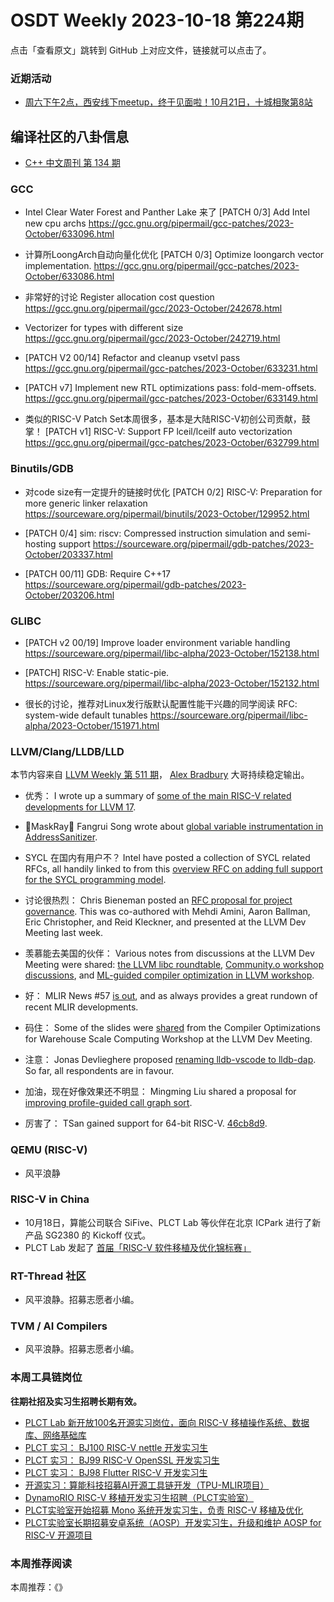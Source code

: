 # OSDT Weekly 2023-10-18 第224期

点击「查看原文」跳转到 GitHub 上对应文件，链接就可以点击了。

### 近期活动

- [周六下午2点，西安线下meetup，终于见面啦！10月21日，十城相聚第8站](https://mp.weixin.qq.com/s/i_4iduc5e87QvyZ8IUHiXg)

## 编译社区的八卦信息

- [C++ 中文周刊 第 134 期](https://mp.weixin.qq.com/s/wo2-RTP8r94dcYYHVabGmQ)

### GCC

- Intel Clear Water Forest and Panther Lake 来了
  [PATCH 0/3] Add Intel new cpu archs
  https://gcc.gnu.org/pipermail/gcc-patches/2023-October/633096.html

- 计算所LoongArch自动向量化优化
  [PATCH 0/3] Optimize loongarch vector implementation.
  https://gcc.gnu.org/pipermail/gcc-patches/2023-October/633086.html

- 非常好的讨论 Register allocation cost question
  https://gcc.gnu.org/pipermail/gcc/2023-October/242678.html

- Vectorizer for types with different size
  https://gcc.gnu.org/pipermail/gcc/2023-October/242719.html

- [PATCH V2 00/14] Refactor and cleanup vsetvl pass
  https://gcc.gnu.org/pipermail/gcc-patches/2023-October/633231.html

- [PATCH v7] Implement new RTL optimizations pass: fold-mem-offsets.
  https://gcc.gnu.org/pipermail/gcc-patches/2023-October/633149.html

- 类似的RISC-V Patch Set本周很多，基本是大陆RISC-V初创公司贡献，鼓掌！
  [PATCH v1] RISC-V: Support FP lceil/lceilf auto vectorization
  https://gcc.gnu.org/pipermail/gcc-patches/2023-October/632799.html

### Binutils/GDB

- 对code size有一定提升的链接时优化
  [PATCH 0/2] RISC-V: Preparation for more generic linker relaxation
  https://sourceware.org/pipermail/binutils/2023-October/129952.html

- [PATCH 0/4] sim: riscv: Compressed instruction simulation and semi-hosting support
  https://sourceware.org/pipermail/gdb-patches/2023-October/203337.html

- [PATCH 00/11] GDB: Require C++17
  https://sourceware.org/pipermail/gdb-patches/2023-October/203206.html

### GLIBC

- [PATCH v2 00/19] Improve loader environment variable handling
  https://sourceware.org/pipermail/libc-alpha/2023-October/152138.html

- [PATCH] RISC-V: Enable static-pie.
  https://sourceware.org/pipermail/libc-alpha/2023-October/152132.html

- 很长的讨论，推荐对Linux发行版默认配置性能干兴趣的同学阅读
  RFC: system-wide default tunables
  https://sourceware.org/pipermail/libc-alpha/2023-October/151971.html

### LLVM/Clang/LLDB/LLD

本节内容来自 [LLVM Weekly 第 511 期](http://llvmweekly.org/issue/511)，
[Alex Bradbury](https://www.linkedin.com/in/alex-bradbury/) 大哥持续稳定输出。

* 优秀： I wrote up a summary of [some of the main RISC-V related developments for LLVM 17](https://muxup.com/2023q4/whats-new-for-risc-v-in-llvm-17).

* 🎉MaskRay🎉 Fangrui Song wrote about [global variable instrumentation in AddressSanitizer](https://maskray.me/blog/2023-10-15-address-sanitizer-global-variable-instrumentation).

* SYCL 在国内有用户不？ Intel have posted a collection of SYCL related RFCs, all handily linked to from this [overview RFC on adding full support for the SYCL programming model](https://discourse.llvm.org/t/rfc-add-full-support-for-the-sycl-programming-model/74080).

* 讨论很热烈： Chris Bieneman posted an [RFC proposal for project governance](https://discourse.llvm.org/t/rfc-a-proposal-for-project-governance/74021).  This was co-authored with Mehdi Amini, Aaron Ballman, Eric Christopher, and Reid Kleckner, and presented at the LLVM Dev Meeting last week.

* 羡慕能去美国的伙伴： Various notes from discussions at the LLVM Dev Meeting were shared: [the LLVM libc roundtable](https://discourse.llvm.org/t/notes-from-the-llvm-libc-roundtable/74047), [Community.o workshop discussions](https://discourse.llvm.org/t/community-o-workshop-us-llvm-dev-meeting-2023/73994), and [ML-guided compiler optimization in LLVM workshop](https://discourse.llvm.org/t/llvm-dev23-ml-guided-compiler-optimization-in-llvm-workshop/73090/3).

* 好： MLIR News #57 [is out](https://discourse.llvm.org/t/mlir-news-57th-edition-11th-october-2023/73949), and as always provides a great rundown of recent MLIR developments.

* 码住： Some of the slides were [shared](https://discourse.llvm.org/t/practical-compiler-optimizations-for-wsc-workshop-us-llvm-dev-meeting-2023/73998) from the Compiler Optimizations for Warehouse Scale Computing Workshop at the LLVM Dev Meeting.

* 注意： Jonas Devlieghere proposed [renaming lldb-vscode to lldb-dap](https://discourse.llvm.org/t/rfc-rename-lldb-vscode-to-lldb-dap/74075).  So far, all respondents are in favour.

* 加油，现在好像效果还不明显： Mingming Liu shared a proposal for [improving profile-guided call graph sort](https://discourse.llvm.org/t/rfc-for-better-call-graph-sort-build-a-more-complete-call-graph-by-adding-more-indirect-call-edges/74029).

* 厉害了： TSan gained support for 64-bit RISC-V.
  [46cb8d9](https://github.com/llvm/llvm-project/commit/46cb8d9a3252).

### QEMU (RISC-V)

- 风平浪静

### RISC-V in China

- 10月18日，算能公司联合 SiFive、PLCT Lab 等伙伴在北京 ICPark 进行了新产品 SG2380 的 Kickoff 仪式。
- PLCT Lab 发起了 [首届「RISC-V 软件移植及优化锦标赛」](https://mp.weixin.qq.com/s/3q8f-KxgS4AY3IKLdXPSfg)

### RT-Thread 社区

- 风平浪静。招募志愿者小编。

### TVM / AI Compilers

- 风平浪静。招募志愿者小编。

### 本周工具链岗位

**往期社招及实习生招聘长期有效。**

- [PLCT Lab 新开放100名开源实习岗位，面向 RISC-V 移植操作系统、数据库、网络基础库](https://mp.weixin.qq.com/s/ebvIxcplB8Jtw18LMoXTTQ)
- [PLCT 实习： BJ100 RISC-V nettle 开发实习生](https://mp.weixin.qq.com/s/GEUKRlxILFpdHQbv-yxWQQ)
- [PLCT 实习： BJ99 RISC-V OpenSSL 开发实习生](https://mp.weixin.qq.com/s/pzy6sbW50r3aLw3Dt36oBQ)
- [PLCT 实习： BJ98 Flutter RISC-V 开发实习生](https://mp.weixin.qq.com/s/gQYT_rhtLE8jGg6WWAztDA)
- [开源实习：算能科技招募AI开源工具链开发（TPU-MLIR项目）](https://mp.weixin.qq.com/s/IBJh0ip4k11PzIMZecsWSw)
- [DynamoRIO RISC-V 移植开发实习生招聘（PLCT实验室）](https://mp.weixin.qq.com/s/J_5TjT6DOqeOXJXQI5VQxw)
- [PLCT实验室开始招募 Mono 系统开发实习生，负责 RISC-V 移植及优化](https://mp.weixin.qq.com/s/whEW7Hay1jIP1tBzIPay1A)
- [PLCT实验室长期招募安卓系统（AOSP）开发实习生，升级和维护 AOSP for RISC-V 开源项目](https://mp.weixin.qq.com/s/dJP2cEB1nex2inR5c-cJog)


### 本周推荐阅读

本周推荐：《》
